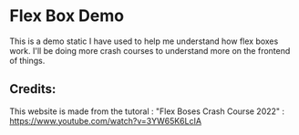 # Flex Box Demo

This is a demo static I have used to help me understand how flex boxes work. I'll be doing more crash courses to understand more on the frontend of things.

## Credits:

This website is made from the tutoral : "Flex Boses Crash Course 2022" : https://www.youtube.com/watch?v=3YW65K6LcIA
